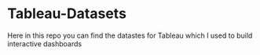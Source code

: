 # Tableau-Datasets #        

Here in this repo you can find the datastes for Tableau which I used to build interactive dashboards    
  
 
 
 
